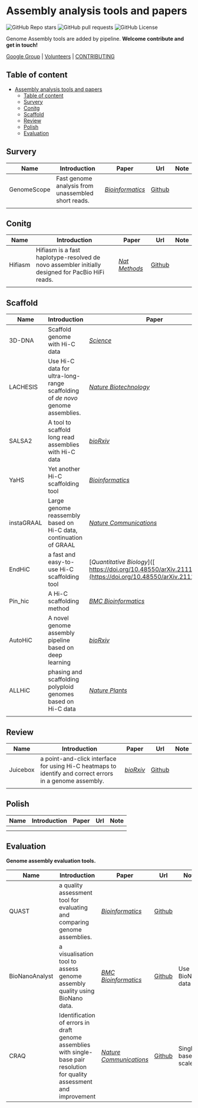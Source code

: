 # Assembly analysis tools and papers

![GitHub Repo stars](https://img.shields.io/github/stars/Jwindler/Assembly_tools) ![GitHub pull requests](https://img.shields.io/github/issues-pr/Jwindler/Assembly_tools) ![GitHub License](https://img.shields.io/github/license/Jwindler/Assembly_tools)

Genome Assembly tools are added by pipeline. **Welcome contribute and get in touch!**

[Google Group](https://groups.google.com/g/assembly-tools) | [Volunteers](https://github.com/Jwindler/Assembly_tools/blob/main/Volunteers.md)  | [CONTRIBUTING](https://github.com/Jwindler/Assembly_tools/blob/main/CONTRIBUTING.md)



## Table of content

- [Assembly analysis tools and papers](#assembly-analysis-tools-and-papers)
  - [Table of content](#table-of-content)
  - [Survery](#survery)
  - [Conitg](#conitg)
  - [Scaffold](#scaffold)
  - [Review](#review)
  - [Polish](#polish)
  - [Evaluation](#evaluation)





## Survery



| Name        | Introduction                                       | Paper                                                             | Url                                                | Note |
| ----------- | -------------------------------------------------- | ----------------------------------------------------------------- | -------------------------------------------------- | ---- |
| GenomeScope | Fast genome analysis from unassembled short reads. | [*Bioinformatics*](https://doi.org/10.1093/bioinformatics/btx153) | [Github](https://github.com/schatzlab/genomescope) |      |
|             |                                                    |                                                                   |                                                    |      |





## Conitg



| Name    | Introduction                                                                                     | Paper                                                       | Url                                            | Note |
| ------- | ------------------------------------------------------------------------------------------------ | ----------------------------------------------------------- | ---------------------------------------------- | ---- |
| Hifiasm | Hifiasm is a fast haplotype-resolved de novo assembler initially designed for PacBio HiFi reads. | [*Nat Methods*](https://doi.org/10.1038/s41592-020-01056-5) | [Github](https://github.com/chhylp123/hifiasm) |      |
|         |                                                                                                  |                                                             |                                                |      |





## Scaffold



| Name       | Introduction                                                                   | Paper                                                                                                             | Url                                               | Note                                            |
| ---------- | ------------------------------------------------------------------------------ | ----------------------------------------------------------------------------------------------------------------- | ------------------------------------------------- | ----------------------------------------------- |
| 3D-DNA     | Scaffold genome with Hi-C data                                                 | [*Science*](https://www.science.org/doi/10.1126/science.aal3327)                                                  | [Github](https://github.com/aidenlab/3d-dna)      | Use Hi-C data                                   |
| LACHESIS   | Use Hi-C data for ultra-long-range scaffolding of *de novo* genome assemblies. | [*Nature Biotechnology*](https://www.nature.com/articles/nbt.2727)                                                | [Github](https://github.com/shendurelab/LACHESIS) | LACHESIS is no longer being actively developed. |
| SALSA2     | A tool to scaffold long read assemblies with Hi-C data                         | [*bioRxiv*](https://www.biorxiv.org/content/10.1101/261149v1)                                                     | [Github](https://github.com/marbl/SALSA)          |                                                 |
| YaHS       | Yet another Hi-C scaffolding tool                                              | [*Bioinformatics*](https://doi.org/10.1093/bioinformatics/btac808)                                                | https://github.com/c-zhou/yahs                    | recommend                                       |
| instaGRAAL | Large genome reassembly based on Hi-C data, continuation of GRAAL              | [*Nature Communications*](https://www.nature.com/articles/ncomms6695)                                             | [Github](https://github.com/koszullab/instaGRAAL) | NVIDIA graphics card is required                |
| EndHiC     | a fast and easy-to-use Hi-C scaffolding tool                                   | [*Quantitative Biology*]([ https://doi.org/10.48550/arXiv.2111.15411](https://doi.org/10.48550/arXiv.2111.15411)) | https://github.com/fanagislab/EndHiC              |                                                 |
| Pin_hic    | A Hi-C scaffolding method                                                      | [*BMC Bioinformatics*](https://bmcbioinformatics.biomedcentral.com/articles/10.1186/s12859-021-04453-5)           | [Github](https://github.com/dfguan/pin_hic)       |                                                 |
| AutoHiC    | A novel genome assembly pipeline based on deep learning                        | [*bioRxiv*](https://doi.org/10.1101/2023.08.27.555031)                                                            | [Github](https://github.com/Jwindler/AutoHiC)     | recommend (Deep Learning)                       |
| ALLHiC     | phasing and scaffolding polyploid genomes based on Hi-C data                   | [*Nature Plants*](https://www.nature.com/articles/s41477-019-0487-8)                                              | [Github](https://github.com/tangerzhang/ALLHiC)   | recommend (Plant)                               |
|            |                                                                                |                                                                                                                   |                                                   |                                                 |



## Review



| Name     | Introduction                                                                                             | Paper                                                         | Url                                            | Note |
| -------- | -------------------------------------------------------------------------------------------------------- | ------------------------------------------------------------- | ---------------------------------------------- | ---- |
| Juicebox | a point-and-click interface for using Hi-C heatmaps to identify and correct errors in a genome assembly. | [*bioRxiv*](https://www.biorxiv.org/content/10.1101/254797v1) | [Github](https://github.com/aidenlab/Juicebox) |      |
|          |                                                                                                          |                                                               |                                                |      |



## Polish



| Name | Introduction | Paper | Url | Note |
| ---- | ------------ | ----- | --- | ---- |
|      |              |       |     |      |
|      |              |       |     |      |



## Evaluation

**Genome assembly evaluation tools.**

| Name           | Introduction                                                                                                                | Paper                                                                         | Url                                                               | Note              |
| -------------- | --------------------------------------------------------------------------------------------------------------------------- | ----------------------------------------------------------------------------- | ----------------------------------------------------------------- | ----------------- |
| QUAST          | a quality assessment tool for evaluating and comparing genome assemblies.                                                   | [*Bioinformatics*](https://doi.org/10.1093/bioinformatics/btt086)             | [Github](https://github.com/ablab/quast)                          |                   |
| BioNanoAnalyst | a visualisation tool to assess genome assembly quality using BioNano data.                                                  | [*BMC Bioinformatics*](https://bmcbioinformatics.biomedcentral.com/)          | [Github](https://github.com/AppliedBioinformatics/BioNanoAnalyst) | Use BioNano  data |
| CRAQ           | Identification of errors in draft genome assemblies with single-base pair resolution for quality assessment and improvement | [*Nature Communications*](https://www.nature.com/articles/s41467-023-42336-w) | [Github](https://github.com/JiaoLaboratory/CRAQ)                  | Single base scale |









